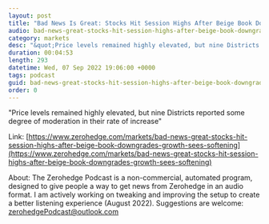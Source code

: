 ```yaml
---
layout: post
title: "Bad News Is Great: Stocks Hit Session Highs After Beige Book Downgrades Growth, Sees &quot;Softening&quot; Demand, Moderating Price Growth"
audio: bad-news-great-stocks-hit-session-highs-after-beige-book-downgrades-growth-sees-softening-0
category: markets
desc: "&quot;Price levels remained highly elevated, but nine Districts reported some degree of moderation in their rate of increase&quot;"
duration: 00:04:53
length: 293
datetime: Wed, 07 Sep 2022 19:06:00 +0000
tags: podcast
guid: bad-news-great-stocks-hit-session-highs-after-beige-book-downgrades-growth-sees-softening-0
order: 0
---
```

&quot;Price levels remained highly elevated, but nine Districts reported some degree of moderation in their rate of increase&quot;

Link: [https://www.zerohedge.com/markets/bad-news-great-stocks-hit-session-highs-after-beige-book-downgrades-growth-sees-softening](https://www.zerohedge.com/markets/bad-news-great-stocks-hit-session-highs-after-beige-book-downgrades-growth-sees-softening)

About: The Zerohedge Podcast is a non-commercial, automated program, designed to give people a way to get news from Zerohedge in an audio format.  I am actively working on tweaking and improving the setup to create a better listening experience (August 2022).  Suggestions are welcome: [zerohedgePodcast@outlook.com](mailto:zerohedgePodcast@outlook.com)